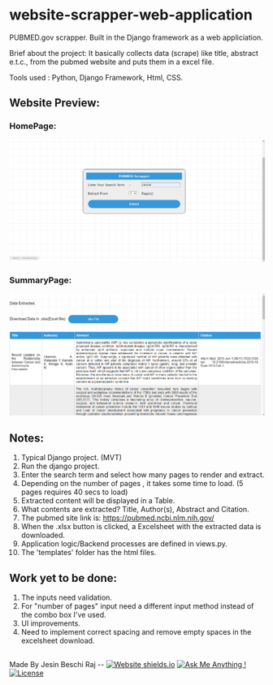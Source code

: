 # website-scrapper-web-application
PUBMED.gov scrapper. Built in the Django framework as a web appliciation.

Brief about the project:
 It basically collects data (scrape) like title, abstract e.t.c., from the pubmed website
 and puts them in a excel file.

Tools used : Python, Django Framework, Html, CSS.

## Website Preview:
### HomePage:
<p align="center"> 
  <kbd>
    <img src="pubmed/screenshots/hp.png">
  </kbd>
</p>

### SummaryPage:
<p align="center"> 
  <kbd>
    <img src="pubmed/screenshots/sp.png">
  </kbd>
</p>

## Notes:
1) Typical Django project. (MVT)
2) Run the django project.
3) Enter the search term and select how many pages to render and extract.
4) Depending on the number of pages , it takes some time to load. (5 pages requires 40 secs to load)
5) Extracted content will be displayed in a Table.
6) What contents are extracted? Title, Author(s), Abstract and Citation.
7) The pubmed site link is: https://pubmed.ncbi.nlm.nih.gov/
8) When the .xlsx button is clicked, a Excelsheet with the extracted data is downloaded.
9) Application logic/Backend processes are defined in views.py.
10) The 'templates' folder has the html files.

## Work yet to be done:
1) The inputs need validation.
2) For "number of pages" input need a different input method instead of the combo box I've used.
3) UI improvements.
4) Need to implement correct spacing and remove empty spaces in the excelsheet download.
##
Made By Jesin Beschi Raj --
[![Website shields.io](https://img.shields.io/badge/website-up-yellow)](http://jesinofficial.github.io/)
[![Ask Me Anything !](https://img.shields.io/badge/ask%20me-linkedin-1abc9c.svg)](https://www.linkedin.com/in/jesinbeschiraj/)
[![License](http://img.shields.io/:license-mit-blue.svg?style=flat-square)](http://badges.mit-license.org)
